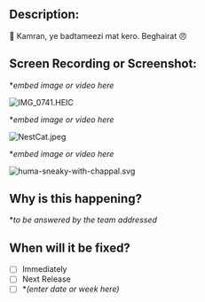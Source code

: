 ## Description:

<aside>
🧨 Kamran, ye badtameezi mat kero. Beghairat 😠

</aside>

## Screen Recording or Screenshot:

**embed image or video here*

![IMG_0741.HEIC](https://s3-us-west-2.amazonaws.com/secure.notion-static.com/9b2bf4ce-0971-4909-8c20-50aba2781017/IMG_0741.heic)

**embed image or video here*

![NestCat.jpeg](https://s3-us-west-2.amazonaws.com/secure.notion-static.com/575dc414-6807-4a2d-b3b4-795df6a6e136/NestCat.jpeg)

**embed image or video here*

![huma-sneaky-with-chappal.svg](https://s3-us-west-2.amazonaws.com/secure.notion-static.com/1610ffae-42fc-419f-af90-a1dbc434aa2c/huma-sneaky-with-chappal.svg)

## Why is this happening?

**to be answered by the team addressed*

## When will it be fixed?

- [ ]  Immediately
- [ ]  Next Release
- [ ]  **(enter date or week here)*